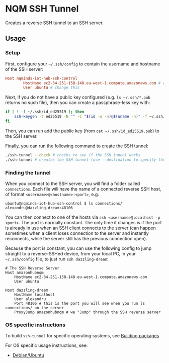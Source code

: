 # NQM SSH Tunnel

Creates a reverse SSH tunnel to an SSH server.

## Usage

### Setup

First, configure your `~/.ssh/config` to contain the username and hostname of the
SSH server:

```conf
Host nqminds-iot-hub-ssh-control
        HostName ec2-34-251-158-148.eu-west-1.compute.amazonaws.com # change this
        User ubuntu # change this
```

Next, if you do not have a public key configured (e.g. `ls ~/.ssh/*.pub` returns no such file),
then you can create a passphrase-less key with:

```bash
if [ ! -f ~/.ssh/id_ed25519 ]; then
	ssh-keygen -t ed25519 -N "" -C "$(id -u -n)@$(uname -n)" -f ~/.ssh/id_ed25519
fi
```

Then, you can run add the public key (from `cat ~/.ssh/id_ed25519.pub`) to the SSH server.

Finally, you can run the following command to create the SSH tunnel:

```bash
./ssh-tunnel --check # checks to see if the SSH tunnel works
./ssh-tunnel # creates the SSH tunnel (use --destination to specify the server)
```

### Finding the tunnel

When you connect to the SSH server, you will find a folder called `connections`.
Each file will have the name of a connected reverse SSH host, of format `<username>@<hostname>:<port>`, e.g.

```console
ubuntu@nqminds-iot-hub-ssh-control $ ls connections/
alexandru@dazzling-dream:48106
```

You can then connect to one of the hosts via `ssh <username>@localhost -p <port>`.
The port is normally constant.
The only time it changes is if the port is already in use when an SSH client connects to the server (can happen sometimes when a client loses connection to the server and instantly reconnects, while the server still has the previous connection open).

Because the port is constant, you can use the following config to jump straight to a reverse-SSHed device,
from your local PC, in your `~/.ssh/config` file, to just run `ssh dazzling-dream`:

```config
# The SSH Reverse Server
Host amazonhubnqm
	HostName ec2-34-251-158-148.eu-west-1.compute.amazonaws.com
	User ubuntu

Host dazzling-dream
	HostName localhost
	User alexandru
	Port 48106 # this is the port you will see when you run ls connections/ on the server
	ProxyJump amazonhubnqm # we "Jump" through the SSH reverse server
```

### OS specific instructions

To build `ssh-tunnel` for specific operating systems, see [Building packages](./doc/Building-packages.md)

For OS specific usage instructions, see:

- [Debian/Ubuntu](./debian/README.Debian)
